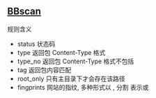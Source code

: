 ## [BBscan](https://github.com/lijiejie/bbscan)

规则含义

- status        状态码
- type          返回包 Content-Type 格式
- type_no       返回包 Content-Type 格式不包括
- tag           返回包内容匹配
- root_only     只有主目录下才会存在该路径
- fingprints    网站的指纹, 多种形式以 , 分割 表示或

